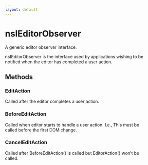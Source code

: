 ```yaml
---
layout: default
---
```


# nsIEditorObserver #
  
A generic editor observer interface.   
<P>  
nsIEditorObserver is the interface used by applications wishing to be notified  
when the editor has completed a user action.   
  
  

## Methods ##

### EditAction ###
   
Called after the editor completes a user action.  
  

### BeforeEditAction ###
  
Called when editor starts to handle a user action.  I.e., This must be  
called before the first DOM change.  
  

### CancelEditAction ###
  
Called after BeforeEditAction() is called but EditorAction() won't be  
called.  
  
